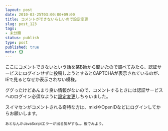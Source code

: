 ```yaml
---
layout: post
date: 2010-03-25T03:00:00+09:00
title: コメントができないらしいので設定変更
slug: post_123
tags:
- 未分類
status: publish
type: post
published: true
meta: {}
---
```

ここにコメントできないという話を某B師から聞いたので調べてみたら、認証サービスにログインせずに投稿しようとするとCAPTCHAが表示されているのが、IEで見るとなぜか表示されない模様。

ググったけどあんまり良い情報がないので、コメントするときには認証サービスへのログイン必須なように<a href="http://www.movabletype.jp/documentation/mt5/settings/registration.html">設定変更</a>しちゃいました。

スイマセンがコメントされる奇特な方は、mixiやOpenIDなどにログインしてからお願いします。

<!--more-->
<small>あとなんかJavaScriptエラーが出る気がする。。後でみよう。</small>
